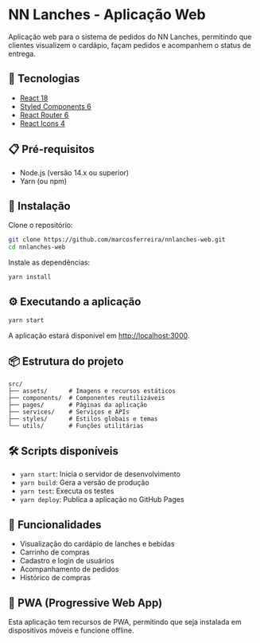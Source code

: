 # NN Lanches - Aplicação Web

Aplicação web para o sistema de pedidos do NN Lanches, permitindo que clientes visualizem o cardápio, façam pedidos e acompanhem o status de entrega.

## 🚀 Tecnologias

- [React 18](https://reactjs.org/)
- [Styled Components 6](https://styled-components.com/)
- [React Router 6](https://reactrouter.com/)
- [React Icons 4](https://react-icons.github.io/react-icons/)

## 📋 Pré-requisitos

- Node.js (versão 14.x ou superior)
- Yarn (ou npm)

## 🔧 Instalação

Clone o repositório:
```bash
git clone https://github.com/marcosferreira/nnlanches-web.git
cd nnlanches-web
```

Instale as dependências:
```bash
yarn install
```

## ⚙️ Executando a aplicação

```bash
yarn start
```

A aplicação estará disponível em [http://localhost:3000](http://localhost:3000).

## 📦 Estrutura do projeto

```
src/
├── assets/      # Imagens e recursos estáticos
├── components/  # Componentes reutilizáveis
├── pages/       # Páginas da aplicação
├── services/    # Serviços e APIs
├── styles/      # Estilos globais e temas
└── utils/       # Funções utilitárias
```

## 🛠️ Scripts disponíveis

- `yarn start`: Inicia o servidor de desenvolvimento
- `yarn build`: Gera a versão de produção
- `yarn test`: Executa os testes
- `yarn deploy`: Publica a aplicação no GitHub Pages

## 📱 Funcionalidades

- Visualização do cardápio de lanches e bebidas
- Carrinho de compras
- Cadastro e login de usuários
- Acompanhamento de pedidos
- Histórico de compras

## 📱 PWA (Progressive Web App)

Esta aplicação tem recursos de PWA, permitindo que seja instalada em dispositivos móveis e funcione offline.
